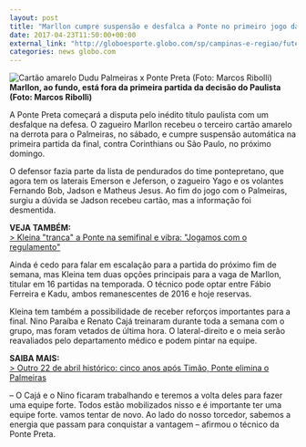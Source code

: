 ```yaml
---
layout: post
title: "Marllon cumpre suspensão e desfalca a Ponte no primeiro jogo da decisão"
date: 2017-04-23T11:50:00+00:00
external_link: "http://globoesporte.globo.com/sp/campinas-e-regiao/futebol/times/ponte-preta/noticia/2017/04/marllon-cumpre-suspensao-e-desfalca-ponte-no-primeiro-jogo-da-decisao.html"
categories: news globo.com
---
```

 ![Cartão amarelo Dudu Palmeiras x Ponte Preta (Foto: Marcos Ribolli)](http://s2.glbimg.com/oHcRoJ-gNkJ_4VGtm-MC5YJfYAk=/128x0:2604x3279/300x397/s.glbimg.com/es/ge/f/original/2017/04/22/rib2239.jpg "Cartão amarelo Dudu Palmeiras x Ponte Preta (Foto: Marcos Ribolli)")**Marllon, ao fundo, está fora da primeira partida da decisão do Paulista (Foto: Marcos Ribolli)**

A Ponte Preta começará a disputa pelo inédito título paulista com um desfalque na defesa. O zagueiro Marllon recebeu o terceiro cartão amarelo na derrota para o Palmeiras, no sábado, e cumpre suspensão automática na primeira partida da final, contra Corinthians ou São Paulo, no próximo domingo.  
  
O defensor fazia parte da lista de pendurados do time pontepretano, que agora tem os laterais Emerson e Jeferson, o zagueiro Yago e os volantes Fernando Bob, Jadson e Matheus Jesus. Ao fim do jogo com o Palmeiras, surgiu a dúvida se Jadson recebeu cartão, mas a informação foi desmentida.

**VEJA TAMBÉM:**  
[\>&nbsp;Kleina "tranca" a Ponte na semifinal e vibra: "Jogamos com o regulamento"](http://globoesporte.globo.com/sp/campinas-e-regiao/futebol/times/ponte-preta/noticia/2017/04/kleina-tranca-ponte-na-semifinal-e-vibra-jogamos-com-o-regulamento.html)  
  
Ainda é cedo para falar em escalação para a partida do próximo fim de semana, mas Kleina tem duas opções principais para a vaga de Marllon, titular em 16 partidas na temporada. O técnico pode optar entre Fábio Ferreira e Kadu, ambos remanescentes de 2016 e hoje reservas.  
  
Kleina tem também a possibilidade de receber reforços importantes para a final. Nino Paraíba e Renato Cajá treinaram durante toda a semana com o grupo, mas foram vetados de última hora. O lateral-direito e o meia serão reavaliados pelo departamento médico e podem pintar na equipe.

**SAIBA MAIS:**  
[\>&nbsp;Outro 22 de abril histórico: cinco anos após Timão, Ponte elimina o Palmeiras](http://globoesporte.globo.com/sp/campinas-e-regiao/futebol/times/ponte-preta/noticia/2017/04/outro-22-de-abril-historico-cinco-anos-apos-timao-ponte-elimina-o-palmeiras.html)  
  
– O Cajá e o Nino ficaram trabalhando e teremos a volta deles para fazer uma equipe forte. Todos estão mobilizados nisso e é importante ter uma equipe forte. vamos tentar de novo. Ao lado do nosso torcedor, sabemos a energia que passam para conquistar a vantagem – afirmou o técnico da Ponte Preta.&nbsp;

